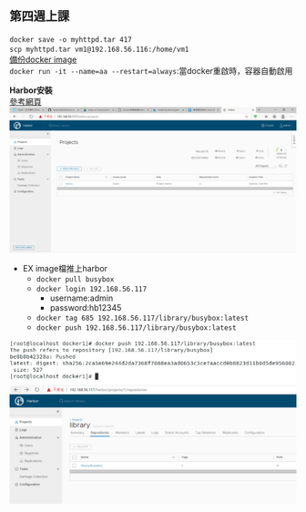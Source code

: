 ## 第四週上課

`docker save -o myhttpd.tar 417`  
`scp myhttpd.tar vm1@192.168.56.116:/home/vm1`  
[備份docker image](https://ithelp.ithome.com.tw/articles/10191387)  
`docker run -it --name=aa --restart=always`:當docker重啟時，容器自動啟用

**Harbor安裝**  
[參考網頁](https://kknews.cc/zh-tw/code/5n9poj6.html)
![1](1.PNG)

- EX image檔推上harbor
    - `docker pull busybox`
    - `docker login 192.168.56.117`
        - username:admin
        - password:hb12345
    - `docker tag 685 192.168.56.117/library/busybox:latest`
    - `docker push 192.168.56.117/library/busybox:latest`

![2](2.PNG)
![3](3.PNG)